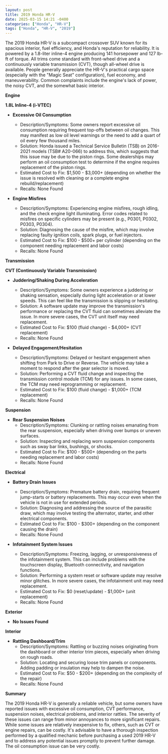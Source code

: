 ```yaml
---
layout: post
title: 2019 Honda HR-V
date: 2025-03-15 14:21 -0400
categories: ["Honda", "HR-V"]
tags: ["Honda", "HR-V", "2019"]
---
```

The 2019 Honda HR-V is a subcompact crossover SUV known for its spacious interior, fuel efficiency, and Honda's reputation for reliability. It is powered by a 1.8-liter inline-4 engine producing 141 horsepower and 127 lb-ft of torque. All trims come standard with front-wheel drive and a continuously variable transmission (CVT), though all-wheel drive is available. People generally appreciate the HR-V's practical cargo space (especially with the "Magic Seat" configuration), fuel economy, and maneuverability. Common complaints include the engine's lack of power, the noisy CVT, and the somewhat basic interior.

**Engine**

**1.8L Inline-4 (i-VTEC)**

*   **Excessive Oil Consumption**
    *   Description/Symptoms: Some owners report excessive oil consumption requiring frequent top-offs between oil changes. This may manifest as low oil level warnings or the need to add a quart of oil every few thousand miles.
    *   Solution: Honda issued a Technical Service Bulletin (TSB) on 2016-2021 models (TSB# A20-066) to address this, which suggests that this issue may be due to the piston rings. Some dealerships may perform an oil consumption test to determine if the engine requires replacement of the piston rings.
    *   Estimated Cost to Fix: $1,500 - $3,000+ (depending on whether the issue is resolved with cleaning or a complete engine rebuild/replacement)
    *   Recalls: None Found

* **Engine Misfires**
    * Description/Symptoms: Experiencing engine misfires, rough idling, and the check engine light illuminating. Error codes related to misfires on specific cylinders may be present (e.g., P0301, P0302, P0303, P0304).
    * Solution: Diagnosing the cause of the misfire, which may involve replacing faulty ignition coils, spark plugs, or fuel injectors.
    * Estimated Cost to Fix: $100 - $500+ per cylinder (depending on the component needing replacement and labor costs)
    * Recalls: None Found

**Transmission**

**CVT (Continuously Variable Transmission)**

*   **Juddering/Shaking During Acceleration**
    *   Description/Symptoms: Some owners experience a juddering or shaking sensation, especially during light acceleration or at lower speeds. This can feel like the transmission is slipping or hesitating.
    *   Solution: A software update may improve the transmission's performance or replacing the CVT fluid can sometimes alleviate the issue. In more severe cases, the CVT unit itself may need replacement.
    *   Estimated Cost to Fix: $100 (fluid change) - $4,000+ (CVT replacement)
    *   Recalls: None Found

*   **Delayed Engagement/Hesitation**
    *   Description/Symptoms: Delayed or hesitant engagement when shifting from Park to Drive or Reverse. The vehicle may take a moment to respond after the gear selector is moved.
    *   Solution: Performing a CVT fluid change and inspecting the transmission control module (TCM) for any issues. In some cases, the TCM may need reprogramming or replacement.
    *   Estimated Cost to Fix: $100 (fluid change) - $1,000+ (TCM replacement)
    *   Recalls: None Found

**Suspension**

*   **Rear Suspension Noises**
    *   Description/Symptoms: Clunking or rattling noises emanating from the rear suspension, especially when driving over bumps or uneven surfaces.
    *   Solution: Inspecting and replacing worn suspension components such as sway bar links, bushings, or shocks.
    *   Estimated Cost to Fix: $100 - $500+ (depending on the parts needing replacement and labor costs)
    *   Recalls: None Found

**Electrical**

*   **Battery Drain Issues**
    *   Description/Symptoms: Premature battery drain, requiring frequent jump-starts or battery replacements. This may occur even when the vehicle is not in use for extended periods.
    *   Solution: Diagnosing and addressing the source of the parasitic draw, which may involve testing the alternator, starter, and other electrical components.
    *   Estimated Cost to Fix: $100 - $300+ (depending on the component causing the drain)
    *   Recalls: None Found

*   **Infotainment System Issues**
    *   Description/Symptoms: Freezing, lagging, or unresponsiveness of the infotainment system. This can include problems with the touchscreen display, Bluetooth connectivity, and navigation functions.
    *   Solution: Performing a system reset or software update may resolve minor glitches. In more severe cases, the infotainment unit may need replacement.
    *   Estimated Cost to Fix: $0 (reset/update) - $1,000+ (unit replacement)
    *   Recalls: None Found

**Exterior**

*   **No Issues Found**

**Interior**

*   **Rattling Dashboard/Trim**
    *   Description/Symptoms: Rattling or buzzing noises originating from the dashboard or other interior trim pieces, especially when driving on rough roads.
    *   Solution: Locating and securing loose trim panels or components. Adding padding or insulation may help to dampen the noise.
    *   Estimated Cost to Fix: $50 - $200+ (depending on the complexity of the repair)
    *   Recalls: None Found

**Summary**

The 2019 Honda HR-V is generally a reliable vehicle, but some owners have reported issues with excessive oil consumption, CVT performance, suspension noises, electrical problems, and interior rattles. The severity of these issues can range from minor annoyances to more significant repairs. While some issues are relatively inexpensive to fix, others, such as CVT or engine repairs, can be costly. It's advisable to have a thorough inspection performed by a qualified mechanic before purchasing a used 2019 HR-V and to address any potential issues promptly to prevent further damage. The oil consumption issue can be very costly.

